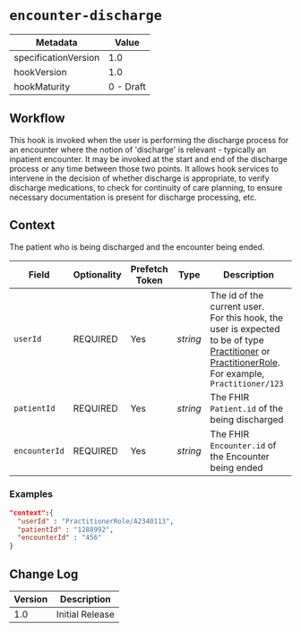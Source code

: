 # `encounter-discharge`

| Metadata | Value
| ---- | ----
| specificationVersion | 1.0
| hookVersion | 1.0
| hookMaturity | 0 - Draft 

## Workflow

This hook is invoked when the user is performing the discharge process for an encounter where the notion of 'discharge' is relevant - typically an inpatient encounter.  It may be invoked at the start and end of the discharge process or any time between those two points.  It allows hook services to intervene in the decision of whether discharge is appropriate, to verify discharge medications, to check for continuity of care planning, to ensure necessary documentation is present for discharge processing, etc.

## Context

The patient who is being discharged and the encounter being ended.

Field | Optionality | Prefetch Token | Type | Description
----- | -------- | ---- | ---- | ----
`userId` | REQUIRED | Yes | *string* | The id of the current user.<br />For this hook, the user is expected to be of type [Practitioner](https://www.hl7.org/fhir/practitioner.html) or [PractitionerRole](https://www.hl7.org/fhir/practitionerrole.html).<br />For example, `Practitioner/123`
`patientId` | REQUIRED | Yes | *string* | The FHIR `Patient.id` of the being discharged
`encounterId` | REQUIRED | Yes | *string* | The FHIR `Encounter.id` of the Encounter being ended

### Examples

```json
"context":{
  "userId" : "PractitionerRole/A2340113",
  "patientId" : "1288992",
  "encounterId" : "456"
}
```

## Change Log

Version | Description
---- | ----
1.0 | Initial Release

